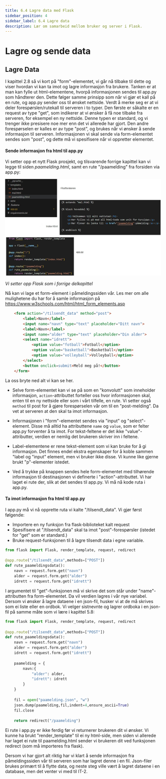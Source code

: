 ```yaml
---
title: 6.4 Lagre data med Flask
sidebar_position: 4
sidebar_label: 6.4 Lagre data
description: Lær om samarbeid mellom bruker og server i Flask.
---
```


# Lagre og sende data

## Lagre Data

I kapittel 2.8 så vi kort på "form"-elementet, vi går nå tilbake til dette og viser hvordan vi kan ta imot og lagre informasjon fra brukere. Tanken er at man kan fylle ut html-elementene, hvorpå informasjonen sendes til app.py som håndterer den. Dette følger samme prinsipp som når vi gjør et kall på en rute, og app.py sender oss til ønsket nettside. Verdt å merke seg er at vi deler forespørslen/rutekall til serveren i to typer. Den første er såkalte er en request av type "get", som indikerer at vi ønsker å få noe tilbake fra serveren, for eksempel en ny nettside. Denne typen er standard, og vi trenger ikke presisere noe mer enn det vi allerede har gjort. Den andre forespørselen er kalles er av type "post", og brukes når vi ønsker å sende informasjon til serveren. Informasjonen vi skal sende via form-elementet sendes som "post", og dette må vi spesifisere når vi oppretter elementet. 

#### Sende informasjon fra html til app.py

Vi setter opp et nytt Flask prosjekt, og tilsvarende forrige kapittel kan vi legge til siden *paamelding.html*, samt en rute "/paamelding" fra forsiden via app.py:

![Oppsettet](bilder/flaskoppsett.jpg)

*Vi setter opp Flask som i forrige delkapittel*

Nå kan vi lage et form-element i påmeldingssiden vår. Les mer om alle mulighetene du har for å samle informasjon på https://www.w3schools.com/html/html_form_elements.asp

```html
    <form action="/tilsendt_data" method="post">
        <label>Navn</label>
        <input name="navn" type="text" placeholder="Ditt navn">
        <label>Navn</label>
        <input name="alder" type="text" placeholder="Din alder">
        <select name="idrett">
            <option value="fotball">Fotball</option>
            <option value="basketball">Basketball</option>
            <option value="volleyball">Volleyball</option>
        </select>
        <button onclick=submit>Meld meg på!</button>
    </form>
```

La oss bryte ned alt vi kan se her. 
- Selve form-elementet kan vi se på som en "konvolutt" som inneholder informasjon, `action`-attributtet forteller oss hvor informasjonen skal, enten til en ny nettside eller som i vårt tilfelle, en rute. Vi setter også `method` til post for å gjøre forespørselen vår om til en "post-melding". Da vet at serveren at den skal ta imot informasjon.

- Informasjonen i "form"-elementet sendes via "input" og "select"-element. Disse må alltid ha attributtene `name` og `value`, som er felter app.py forventer å ta imot. For tekst-feltene er det ikke "value"-attributter, verdien er nemlig det brukeren skriver inn i feltene.

- Label-elementene er rene tekst-element som vi kan bruke for å gi informasjon. Det finnes endel ekstra egenskaper for å koble sammen "label og "input" element, men vi bruker ikke disse. Vi kunne like gjerne brukt "p"-elementer istedet.

- Ved å trykke på knappen sendes hele form-elementet med tilhørende informasjon til destinasjonen vi definerte i "action"-attributtet. Vi har laget ei rute der, slik at det sendes til app.py. Vi må nå kode ruta i app.py. 

#### Ta imot informasjon fra html til app.py

I app.py må vi nå opprette ruta vi kalte "/tilsendt_data". Vi gjør først følgende:

- Importere en ny funksjon fra flask-biblioteket kalt request
- Spesifisere at "/tilsendt_data" skal ta imot "post"-forespørsler (istedet for "get" som er standard.)
- Bruke request-funksjonen til å lagre tilsendt data i egne variable.

```python
from flask import Flask, render_template, request, redirect

@app.route("/tilsendt_data",methods=["POST"])
def rute_paameldingsdata():
    navn = request.form.get("navn")
    alder = request.form.get("alder")
    idrett = request.form.get("idrett")
```

I argumentet til "get"-funksjonen må vi skrive det som står under "name"-attributten fra form-elementet. Da vil verdien lagres i vår nye variabel. Dersom vi ønsker å lagre dataene i en json-fil, husker vi at de må skrives som ei liste eller en ordbok. Vi velger sistnevnte og lagrer ordboka i en json-fil på samme måte som vi lære i kapittel 5.8:

```python
from flask import Flask, render_template, request, redirect

@app.route("/tilsendt_data",methods=["POST"])
def rute_paameldingsdata():
    navn = request.form.get("navn")
    alder = request.form.get("alder")
    idrett = request.form.get("idrett")

    paamelding = {
        navn:{
            "alder": alder,
            "idrett": idrett
        }
    }

    fil = open("paamelding.json", "w")
    json.dump(paamelding,fil,indent=4,ensure_ascii=True)
    fil.close

    return redirect("/paamelding")
```

Ei rute i app.py er ikke ferdig før vi returnerer brukeren dit vi ønsker. Vi kunne ha brukt "render_template" til ei ny html-side, men siden vi allerede har laget ei rute til paamelding.html sender vi brukeren dit ved funksjonen redirect (som må importeres fra flask).

Dersom vi har gjort alt riktig har vi klart å sende informasjon fra påmeldingssiden vår til serveren som har lagret denne i en fil. Json-filer brukes primært til å flytte data, og neste steg ville vært å lagret dataene i en database, men det venter vi med til IT-2.


